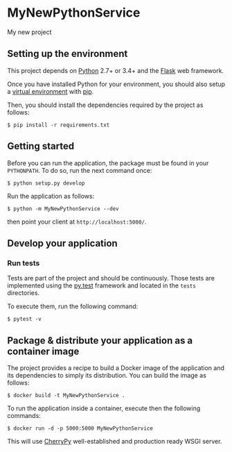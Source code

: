 # MyNewPythonService

My new project

## Setting up the environment

This project depends on [Python](https://www.python.org/) 2.7+ or 3.4+
and the [Flask](http://flask.pocoo.org/) web framework.

Once you have installed Python for your environment, you
should also setup a [virtual environment](https://virtualenv.pypa.io/en/stable/)
with [pip](https://pip.pypa.io/en/stable/installing/).

Then, you should install the dependencies required by
the project as follows:

```
$ pip install -r requirements.txt
```


## Getting started

Before you can run the application, the package must be found
in your `PYTHONPATH`. To do so, run the next command once:

```
$ python setup.py develop
```

Run the application as follows:

```
$ python -m MyNewPythonService --dev
```

then point your client at `http://localhost:5000/`.

## Develop your application

### Run tests

Tests are part of the project and should be continuously. Those
tests are implemented using the [py.test](http://pytest.readthedocs.io/en/latest/)
framework and located in the `tests` directories.

To execute them, run the following command:

```
$ pytest -v
```

## Package & distribute your application as a container image

The project provides a recipe to build a Docker
image of the application and its dependencies to
simply its distribution. You can build the image
as follows:

```
$ docker build -t MyNewPythonService .
```

To run the application inside a container, execute then
the following commands:

```
$ docker run -d -p 5000:5000 MyNewPythonService
```

This will use [CherryPy](http://cherrypy.org/) well-established
and production ready WSGI server.

